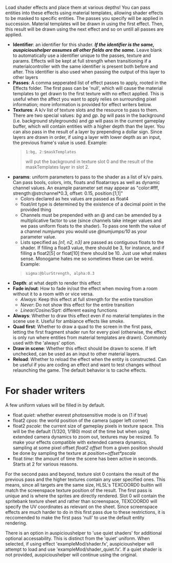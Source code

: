Load shader effects and place them at various depths! You can pass entities into these effects using material templates, allowing shader effects to be masked to specific entities. The passes you specify will be applied in succession. Material templates will be drawn in using the first effect. Then, this result will be drawn using the next effect and so on untill all passes are applied.
- **Identifier**: an identifier for this shader. ***If the identifier is the same, auspicioushelper assumes all other fields are the same.*** Leave blank to automatically use a identifier unique to the passes, texture and params. Effects will be kept at full strength when transitioning if a materialcontroller with the same identifier is present both before and after. This identifier is also used when passing the output of this layer to other layers
- **Passes**: A comma sepperated list of effect passes to apply, rooted in the Effects folder. The first pass can be 'null', which will cause the material templates to get drawn to the first texture with no effect applied. This is useful when the affect you want to apply relies on surrounding pixel information; more information is provided for effect writers below. 
- **Textures**: A k/v list of texture slots and the resource to pass to them. There are two special values: *bg* and *gp*. *bg* will pass in the background (i.e. background stylegrounds) and *gp* will pass in the current gameplay buffer, which will contain entities with a higher depth than the layer. You can also pass in the result of a layer by prepending a dollar sign. Since layers are drawn in order, if using a layer with lower depth as an input, the previous frame's value is used. Example:
  > ```1:bg, 2:$maskTemplates``` 
  >
  > will put the background in texture slot 0 and the result of the maskTemplates layer in slot 2. 
- **params**: uniform parameters to pass to the shader as a list of k/v pairs. Can pass bools, colors, ints, floats and floatarrays as well as dynamic channel values. An example parameter set may appear as "color:#fff, strength:@strchannel*0.3, offset: 0.15, position:[1,1]"
  - Colors declared as hex values are passed as float4
  - float/int type is determined by the existence of a decimal point in the provided thing
  - Channels must be prepended with an @ and can be amended by a multiplicative factor to use (since channels take integer values and we pass uniform floats to the shader). To pass one tenth the value of a channel *numjumps* you would use *@numjumps/10* as your parameter value.
  - Lists specified as *[n1, n2, n3]* are passed as contiguous floats to the shader. If filling a float3 value, there should be 3, for instance, and if filling a float2[5] or float[10] there should be 10. Just use what makes sense.
Monogame hates me so sometimes these can be weird. Example:
  > ```sigma:@blurStrength, alpha:0.3```
- **Depth**: at what depth to render this effect
- **Fade in/out**: How to fade in/out the effect when moving from a room without it to a room with or vice versa.
  - *Always*: Keep this effect at full strength for the entire transition
  - *Never*: Do not show this effect for the entire transition
  - *Linear/Cosine/Sqrt*: different easing functions
- **Always**: Whether to draw this effect even if no material templates in the scene use it. Useful for ambiance effects like smoke.
- **Quad first**: Whether to draw a quad to the screen in the first pass, letting the first fragment shader run for every pixel (otherwise, the effect is only run where entities from material templates are drawn). Commonly used with the 'always' option.
- **Draw in scene**: Whether this effect should be drawn to scene. If left unchecked, can be used as an input to other material layers.
- **Reload**: Whether to reload the effect when the entity is constructed. Can be useful if you are coding an effect and want to test changes without relaunching the game. The default behavior is to cache effects.

# For shader writers

A few uniform values will be filled in by default.
- float *quiet*: whether everest photosensitive mode is on (1 if true) 
- float2 *cpos*: the world position of the camera (upper left corner)
- float2 *pscale*: the current size of gameplay pixels in texture space. This will be the default (1/320, 1/180) most of the time but when using extended camera dynamics to zoom out, textures may be resized. To make your effects compatible with extended camera dynamics, sampling at some pixel offset *float2 offset* from a given position should be done by sampling the texture at *position+offset\*pscale*
- float *time*: the amount of time the scene has been active in seconds. Starts at 2 for various reasons.

For the second pass and beyond, texture slot 0 contains the result of the previous pass and the higher textures contain any user specified ones. This means, since all targets are the same size, HLSL's TEXCOORD0 builtin will match the screenspace texture position of the result. The first pass is unique and is where the sprites are directly rendered. Slot 0 will contain the spritebank texture sheet and rather than screenspace, TEXCOORD0 will specify the UV coordinates as relevant on the sheet. Since screenspace effects are much harder to do in this first pass due to these restrictions, it is reccomended to make the first pass 'null' to use the default entity rendering. 

There is an option in auspicioushelper to 'use quiet shaders' for additional optional accessability. This is distinct from the 'quiet' uniform. When selected, if using effect 'exampleMod/shader.fx', auspicioushelper will attempt to load and use 'exampleMod/shader_quiet.fx'. If a quiet shader is not provided, auspicioushelper will continue using the original. 
